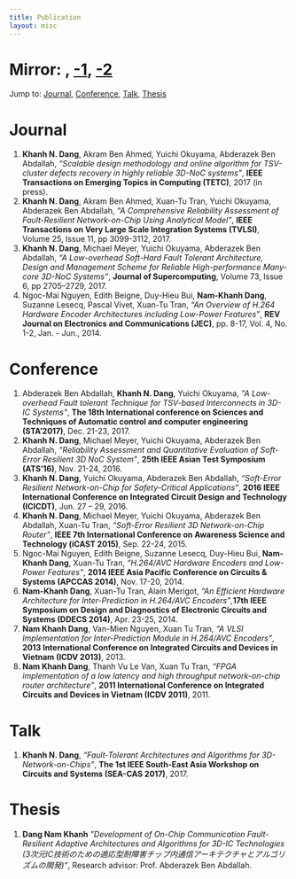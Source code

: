 ```yaml
---
title: Publication
layout: misc
---
```


# Mirror: [<i class="ai ai-google-scholar-square"></i>](https://scholar.google.com.vn/citations?user=mQbqkUMAAAAJ&hl=en), [<i class="ai ai-dblp-square"></i>-1](http://dblp.org/pid/184/5348), [<i class="ai ai-dblp-square"></i>-2](http://dblp.org/pid/155/5970)

Jump to: [Journal](#j), [Conference](#c), [Talk](#t), [Thesis](#th)

# <a name="j"></a> Journal

1.  **Khanh N. Dang**, Akram Ben Ahmed, Yuichi Okuyama, Abderazek Ben Abdallah, _“Scalable design methodology and online algorithm for TSV-cluster defects recovery in highly reliable 3D-NoC systems”_, **IEEE Transactions on Emerging Topics in Computing (TETC)**, 2017 (in press). [<i class="fa fa-link" aria-hidden="true"></i>](https://doi.org/10.1109/TETC.2017.2762407)
2.  **Khanh N. Dang**, Akram Ben Ahmed, Xuan-Tu Tran, Yuichi Okuyama, Abderazek Ben Abdallah, _“A Comprehensive Reliability Assessment of Fault-Resilient Network-on-Chip Using Analytical Model”_, **IEEE Transactions on Very Large Scale Integration Systems (TVLSI)**, Volume 25, Issue 11, pp 3099-3112, 2017. [<i class="fa fa-link" aria-hidden="true"></i>](https://doi.org/10.1109/TVLSI.2017.2736004)
3.  **Khanh N. Dang**, Michael Meyer, Yuichi Okuyama, Abderazek Ben Abdallah, _“A Low-overhead Soft-Hard Fault Tolerant Architecture, Design and Management Scheme for Reliable High-performance Many-core 3D-NoC Systems”_, **Journal of Supercomputing**, Volume 73, Issue 6, pp 2705–2729, 2017. [<i class="fa fa-link" aria-hidden="true"></i>](https://link.springer.com/article/10.1007/s11227-016-1951-0)
4.  Ngoc-Mai Nguyen, Edith Beigne, Duy-Hieu Bui, **Nam-Khanh Dang**, Suzanne Lesecq, Pascal Vivet, Xuan-Tu Tran, _“An Overview of H.264 Hardware Encoder Architectures including Low-Power Features”_, **REV Journal on Electronics and Communications (JEC)**, pp. 8-17, Vol. 4, No. 1-2, Jan. - Jun., 2014. [<i class="fa fa-link" aria-hidden="true"></i>](http://www.rev-jec.org/index.php/rev-jec/article/view/72/72)

# <a name="c"></a> Conference

1. Abderazek Ben Abdallah, **Khanh N. Dang**, Yuichi Okuyama, _"A Low-overhead Fault tolerant Technique for TSV-based Interconnects in 3D-IC Systems"_, **The 18th International conference on Sciences and Techniques of Automatic control and computer engineering (STA’2017)**, Dec. 21-23, 2017.
1.  **Khanh N. Dang**, Michael Meyer, Yuichi Okuyama, Abderazek Ben Abdallah, _“Reliability Assessment and Quantitative Evaluation of Soft-Error Resilient 3D NoC System”_, **25th IEEE Asian Test Symposium (ATS’16)**, Nov. 21-24, 2016.
2.  **Khanh N. Dang**, Yuichi Okuyama, Abderazek Ben Abdallah, _“Soft-Error Resilient Network-on-Chip for Safety-Critical Applications”_, **2016 IEEE International Conference on Integrated Circuit Design and Technology (ICICDT)**, Jun. 27 – 29, 2016.
3.  **Khanh N. Dang**, Michael Meyer, Yuichi Okuyama, Abderazek Ben Abdallah, Xuan-Tu Tran, _“Soft-Error Resilient 3D Network-on-Chip Router”_, **IEEE 7th International Conference on Awareness Science and Technology (iCAST 2015)**, Sep. 22-24, 2015.
4.  Ngoc-Mai Nguyen, Edith Beigne, Suzanne Lesecq, Duy-Hieu Bui, **Nam-Khanh Dang**, Xuan-Tu Tran, _“H.264/AVC Hardware Encoders and Low-Power Features”_, **2014 IEEE Asia Pacific Conference on Circuits & Systems (APCCAS 2014)**, Nov. 17-20, 2014.
5.  **Nam-Khanh Dang**, Xuan-Tu Tran, Alain Merigot, _“An Efficient Hardware Architecture for Inter-Prediction in H.264/AVC Encoders”_,**17th IEEE Symposium on Design and Diagnostics of Electronic Circuits and Systems (DDECS 2014)**, Apr. 23-25, 2014.
6.  **Nam Khanh Dang**, Van-Mien Nguyen, Xuan Tu Tran, _“A VLSI Implementation for Inter-Prediction Module in H.264/AVC Encoders”_, **2013 International Conference on Integrated Circuits and Devices in Vietnam (ICDV 2013)**, 2013.
7.  **Nam Khanh Dang**, Thanh Vu Le Van, Xuan Tu Tran, _“FPGA implementation of a low latency and high throughput network-on-chip router architecture”_, **2011 International Conference on Integrated Circuits and Devices in Vietnam (ICDV 2011)**, 2011.

# <a name="t"></a> Talk

1.  **Khanh N. Dang**, _“Fault-Tolerant Architectures and Algorithms for 3D-Network-on-Chips”_, **The 1st IEEE South-East Asia Workshop on Circuits and Systems (SEA-CAS 2017)**, 2017.

# <a name="th"></a> Thesis

1.  **Dang Nam Khanh** _”Development of On-Chip Communication Fault-Resilient Adaptive Architectures and Algorithms for 3D-IC Technologies (3次元IC技術のための適応型耐障害チップ内通信アーキテクチャとアルゴリズムの開発)”_, Research advisor: Prof. Abderazek Ben Abdallah.  [<i class="fa fa-link" aria-hidden="true"></i>](http://doi.org/10.15016/00000140)
